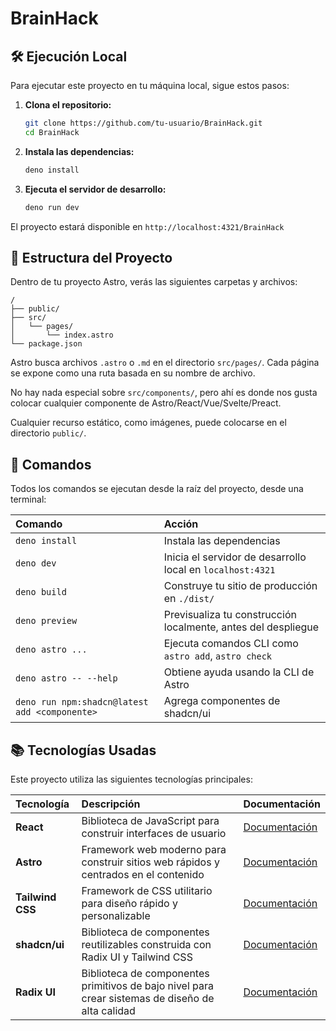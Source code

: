 # BrainHack

## 🛠️ Ejecución Local

Para ejecutar este proyecto en tu máquina local, sigue estos pasos:

1. **Clona el repositorio:**
   ```bash
   git clone https://github.com/tu-usuario/BrainHack.git
   cd BrainHack
   ```

2. **Instala las dependencias:**
   ```bash
   deno install
   ```

3. **Ejecuta el servidor de desarrollo:**
   ```bash
   deno run dev
   ```

El proyecto estará disponible en `http://localhost:4321/BrainHack`

## 🚀 Estructura del Proyecto

Dentro de tu proyecto Astro, verás las siguientes carpetas y archivos:

```text
/
├── public/
├── src/
│   └── pages/
│       └── index.astro
└── package.json
```

Astro busca archivos `.astro` o `.md` en el directorio `src/pages/`. Cada página se expone como una
ruta basada en su nombre de archivo.

No hay nada especial sobre `src/components/`, pero ahí es donde nos gusta colocar cualquier
componente de Astro/React/Vue/Svelte/Preact.

Cualquier recurso estático, como imágenes, puede colocarse en el directorio `public/`.

## 🧞 Comandos

Todos los comandos se ejecutan desde la raíz del proyecto, desde una terminal:

| Comando                | Acción                                           |
| :--------------------- | :----------------------------------------------- |
| `deno install`         | Instala las dependencias                         |
| `deno dev`             | Inicia el servidor de desarrollo local en `localhost:4321` |
| `deno build`           | Construye tu sitio de producción en `./dist/`    |
| `deno preview`         | Previsualiza tu construcción localmente, antes del despliegue |
| `deno astro ...`       | Ejecuta comandos CLI como `astro add`, `astro check` |
| `deno astro -- --help` | Obtiene ayuda usando la CLI de Astro            |
| `deno run npm:shadcn@latest add <componente>` | Agrega componentes de shadcn/ui |

## 📚 Tecnologías Usadas

Este proyecto utiliza las siguientes tecnologías principales:

| Tecnología | Descripción | Documentación |
| :--------- | :---------- | :------------ |
| **React** | Biblioteca de JavaScript para construir interfaces de usuario | [Documentación](https://react.dev/) |
| **Astro** | Framework web moderno para construir sitios web rápidos y centrados en el contenido | [Documentación](https://docs.astro.build/) |
| **Tailwind CSS** | Framework de CSS utilitario para diseño rápido y personalizable | [Documentación](https://tailwindcss.com/docs) |
| **shadcn/ui** | Biblioteca de componentes reutilizables construida con Radix UI y Tailwind CSS | [Documentación](https://ui.shadcn.com/) |
| **Radix UI** | Biblioteca de componentes primitivos de bajo nivel para crear sistemas de diseño de alta calidad | [Documentación](https://www.radix-ui.com/) |

